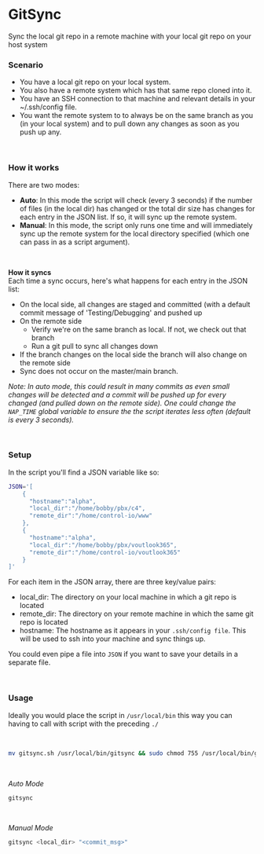 # GitSync
Sync the local git repo in a remote machine with your local git repo on your host system

### Scenario
- You have a local git repo on your local system.
- You also have a remote system which has that same repo cloned into it.
- You have an SSH connection to that machine and relevant details in your ~/.ssh/config file.
- You want the remote system to to always be on the same branch as you (in your local system) and to pull down any changes as soon as you push up any.

<br />

### How it works
There are two modes:
- __Auto__: In this mode the script will check (every 3 seconds) if the number of files (in the local dir) has changed or the total dir size has changes for each entry in the JSON list. If so, it will sync up the remote system.
- __Manual__: In this mode, the script only runs one time and will immediately sync up the remote system for the local directory specified (which one can pass in as a script argument).

<br />

__How it syncs__  
Each time a sync occurs, here's what happens for each entry in the JSON list:
- On the local side, all changes are staged and committed  (with a default commit message of 'Testing/Debugging' and pushed up
- On the remote side
  - Verify we're on the same branch as local. If not, we check out that branch
  - Run a git pull to sync all changes down
- If the branch changes on the local side the branch will also change on the remote side
- Sync does not occur on the master/main branch.

_Note: In auto mode, this could result in many commits as even small changes will be detected and a commit will be pushed up for every changed (and pulled down on the remote side). One could change the `NAP_TIME` global variable to ensure the the script iterates less often (default is every 3 seconds)._

<br />

### Setup
In the script you'll find a JSON variable like so:
```bash
JSON='[
    {
      "hostname":"alpha",
      "local_dir":"/home/bobby/pbx/c4",
      "remote_dir":"/home/control-io/www"
    },
    {
      "hostname":"alpha",
      "local_dir":"/home/bobby/pbx/voutlook365",
      "remote_dir":"/home/control-io/voutlook365"
    }
]'
```
For each item in the JSON array, there are three key/value pairs:
- local_dir: The directory on your local machine in which a git repo is located
- remote_dir: The directory on your remote machine in which the same git repo is located
- hostname: The hostname as it appears in your `.ssh/config file`. This will be used to ssh into your machine and sync things up.

You could even pipe a file into `JSON` if you want to save your details in a separate file.

<br />

### Usage
Ideally you would place the script in `/usr/local/bin` this way you can having to call with script with the preceding `./`

<br />

```bash
mv gitsync.sh /usr/local/bin/gitsync && sudo chmod 755 /usr/local/bin/gitsync
```

<br />

_Auto Mode_
```bash
gitsync
```

<br />

_Manual Mode_
```bash
gitsync <local_dir> "<commit_msg>"
```
